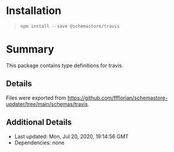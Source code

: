 # Installation
> `npm install --save @schemastore/travis`

# Summary
This package contains type definitions for travis.

## Details
Files were exported from https://github.com/ffflorian/schemastore-updater/tree/main/schemas/travis.

## Additional Details
* Last updated: Mon, Jul 20, 2020, 19:14:56 GMT
* Dependencies: none

